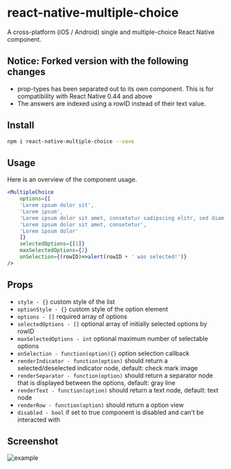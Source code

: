 
# react-native-multiple-choice
A cross-platform (iOS / Android) single and multiple-choice React Native component.

## Notice: Forked version with the following changes
- prop-types has been separated out to its own component.  This is for compatibility with React Native 0.44 and above
- The answers are indexed using a rowID instead of their text value.

## Install

```sh
npm i react-native-multiple-choice --save
```

## Usage

Here is an overview of the component usage.

```jsx
<MultipleChoice
    options={[
    'Lorem ipsum dolor sit',
    'Lorem ipsum',
    'Lorem ipsum dolor sit amet, consetetur sadipscing elitr, sed diam nonumy eirmod tempor invidunt ut labore et dolore magna aliquyam erat, sed diam voluptua.',
    'Lorem ipsum dolor sit amet, consetetur',
    'Lorem ipsum dolor'
    ]}
    selectedOptions={[1]}
    maxSelectedOptions={2}
    onSelection={(rowID)=>alert(rowID + ' was selected!')}
/>
```

## Props

* `style - {}` custom style of the list
* `optionStyle - {}` custom style of the option element
* `options - []` required array of options
* `selectedOptions - []` optional array of initially selected options by rowID
* `maxSelectedOptions - int` optional maximum number of selectable options
* `onSelection - function(option){}` option selection callback
* `renderIndicator - function(option)` should return a selected/deselected indicator node, default: check mark image
* `renderSeparator - function(option)` should return a separator node that is displayed between the options, default: gray line
* `renderText - function(option)` should return a text node, default: text node
* `renderRow - function(option)` should return a option view
* `disabled - bool` if set to true component is disabled and can't be interacted with

## Screenshot

![example](https://raw.githubusercontent.com/d-a-n/react-native-multiple-choice/master/assets/images/screenshot.png)


